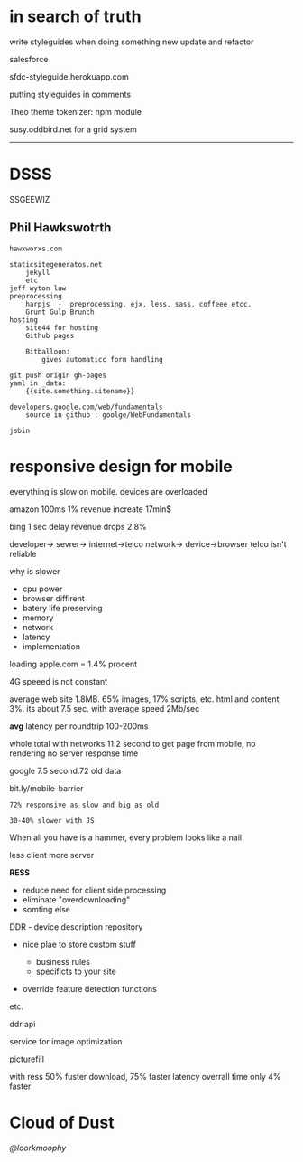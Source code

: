 # in search of truth

write styleguides when doing something new
update and refactor

salesforce

sfdc-styleguide.herokuapp.com

putting styleguides in comments


Theo theme tokenizer: npm module

susy.oddbird.net for a grid system

________________________________________

# DSSS
SSGEEWIZ

## Phil Hawkswotrth
    hawxworxs.com

    staticsitegeneratos.net
        jekyll
        etc
    jeff wyton law
    preprocessing
        harpjs  -  preprocessing, ejx, less, sass, coffeee etcc.
        Grunt Gulp Brunch
    hosting
        site44 for hosting
        Github pages

        Bitballoon:
            gives automaticc form handling

    git push origin gh-pages
    yaml in _data:
        {{site.something.sitename}}

    developers.google.com/web/fundamentals
        source in github : goolge/WebFundamentals

    jsbin



# responsive design for mobile

everything is slow on mobile. devices are overloaded

 amazon 100ms  1% revenue increate 17mln$

 bing 1 sec delay revenue drops 2.8%

developer-> sevrer-> internet->telco network-> device->browser
telco isn't reliable

why is slower

 * cpu power
 * browser diffirent
 * batery life preserving
 * memory
 * network
 * latency
 * implementation

loading apple.com = 1.4% procent

4G speeed is not constant

average web site 1.8MB. 65% images, 17% scripts, etc. html and content 3%. its about 7.5 sec. with average speed 2Mb/sec

__avg__ latency per roundtrip 100-200ms

whole total with networks 11.2 second to get page from mobile, no rendering no server response time

google 7.5 second.72 old data

bit.ly/mobile-barrier


`72% responsive as slow and big as old`

`30-40% slower with JS`

When all you have is a hammer, every problem looks like a nail

less client more server

**RESS**

- reduce need for client side processing
- eliminate "overdownloading"
- somting else

DDR - device description repository

 - nice plae to store custom stuff
    * business rules
    * specificts to your site

- override feature detection functions

etc.

ddr api

service for image optimization

picturefill

with ress 50% fuster download, 75% faster latency
overrall time only 4% faster

# Cloud of Dust

_@loorkmoophy_

